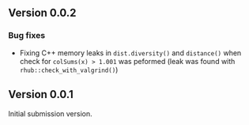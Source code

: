 ## Version 0.0.2

### Bug fixes

- Fixing C++ memory leaks in `dist.diversity()` and `distance()` when check for `colSums(x) > 1.001` was peformed (leak was found with `rhub::check_with_valgrind()`)

## Version 0.0.1

Initial submission version.